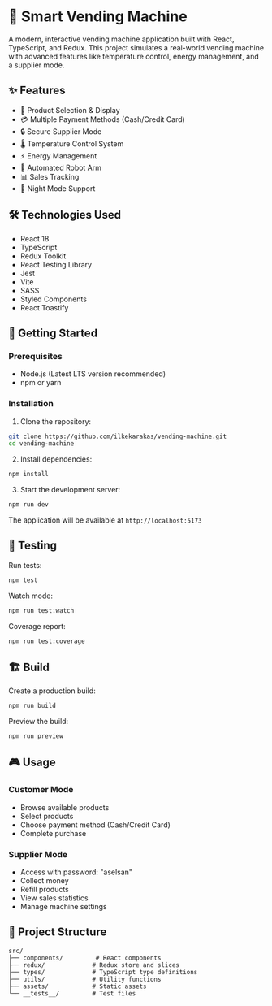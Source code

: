 # 🤖 Smart Vending Machine

A modern, interactive vending machine application built with React, TypeScript, and Redux. This project simulates a real-world vending machine with advanced features like temperature control, energy management, and a supplier mode.

## ✨ Features

- 🎯 Product Selection & Display
- 💳 Multiple Payment Methods (Cash/Credit Card)
- 🔒 Secure Supplier Mode
- 🌡️ Temperature Control System
- ⚡ Energy Management
- 🤖 Automated Robot Arm
- 📊 Sales Tracking
- 🌙 Night Mode Support

## 🛠️ Technologies Used

- React 18
- TypeScript
- Redux Toolkit
- React Testing Library
- Jest
- Vite
- SASS
- Styled Components
- React Toastify

## 🚀 Getting Started

### Prerequisites

- Node.js (Latest LTS version recommended)
- npm or yarn

### Installation

1. Clone the repository:
```bash
git clone https://github.com/ilkekarakas/vending-machine.git
cd vending-machine
```

2. Install dependencies:
```bash
npm install
```

3. Start the development server:
```bash
npm run dev
```

The application will be available at `http://localhost:5173`

## 🧪 Testing

Run tests:
```bash
npm test
```

Watch mode:
```bash
npm run test:watch
```

Coverage report:
```bash
npm run test:coverage
```

## 🏗️ Build

Create a production build:
```bash
npm run build
```

Preview the build:
```bash
npm run preview
```

## 🎮 Usage

### Customer Mode
- Browse available products
- Select products
- Choose payment method (Cash/Credit Card)
- Complete purchase

### Supplier Mode
- Access with password: "aselsan"
- Collect money
- Refill products
- View sales statistics
- Manage machine settings

## 🧩 Project Structure

```
src/
├── components/         # React components
├── redux/             # Redux store and slices
├── types/             # TypeScript type definitions
├── utils/             # Utility functions
├── assets/            # Static assets
└── __tests__/         # Test files
```
